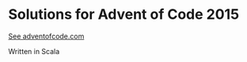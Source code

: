 Solutions for Advent of Code 2015
=================================

[See adventofcode.com](http://adventofcode.com)

Written in Scala
